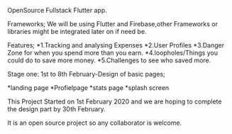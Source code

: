OpenSource Fullstack Flutter app.

Frameworks;
We will be using Flutter and Firebase,other Frameworks or libraries might be integrated 
later on if need be.

Features;
*1.Tracking and analysing Expenses
*2.User Profiles
*3.Danger Zone for when you spend more than you earn.
*4.loopholes/Things you could do to save more money.
*5.Challenges to see who saved more.

Stage one: 1st to 8th February-Design of basic pages;

*landing page
*Profielpage
*stats page
*splash screen

This Project Started on 1st February 2020 and we are hoping to complete the design part by 30th February.




It is an open source project so any collaborator is welcome.

